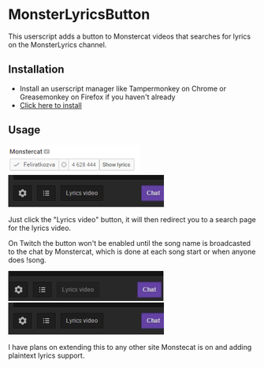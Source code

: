 # MonsterLyricsButton
This userscript adds a button to Monstercat videos that searches for lyrics on the MonsterLyrics channel.

## Installation
* Install an userscript manager like Tampermonkey on Chrome or Greasemonkey on Firefox if you haven't already
* [Click here to install](https://github.com/NorbiPeti/MonsterLyricsButton/raw/master/MLButton.user.js)

## Usage
![Image](https://github.com/NorbiPeti/MonsterLyricsButton/raw/master/MLButtonImage.png)
![Image](https://github.com/NorbiPeti/MonsterLyricsButton/raw/master/MLButtonTwitch2.jpg)

Just click the "Lyrics video" button, it will then redirect you to a search page for the lyrics video.

On Twitch the button won't be enabled until the song name is broadcasted to the chat by Monstercat, which is done at each song start or when anyone does !song.

![Image](https://github.com/NorbiPeti/MonsterLyricsButton/raw/master/MLButtonTwitch.jpg)
![Image](https://github.com/NorbiPeti/MonsterLyricsButton/raw/master/MLButtonTwitch2.jpg)

I have plans on extending this to any other site Monstecat is on and adding plaintext lyrics support.
